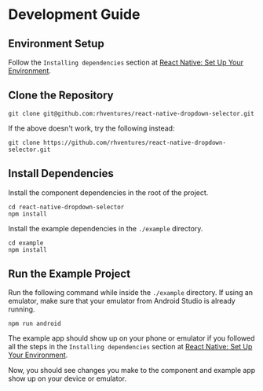 # Development Guide

## Environment Setup

Follow the `Installing dependencies` section at [React Native: Set Up Your Environment](https://reactnative.dev/docs/set-up-your-environment).


## Clone the Repository

```
git clone git@github.com:rhventures/react-native-dropdown-selector.git
```
If the above doesn't work, try the following instead:
```
git clone https://github.com/rhventures/react-native-dropdown-selector.git
```

## Install Dependencies

Install the component dependencies in the root of the project.
```
cd react-native-dropdown-selector
npm install
```

Install the example dependencies in the `./example` directory.
```
cd example
npm install
```

## Run the Example Project

Run the following command while inside the `./example` directory. If using an emulator, make sure that your emulator from Android Studio is already running.
```
npm run android
```

The example app should show up on your phone or emulator if you followed all the steps in the `Installing dependencies` section at [React Native: Set Up Your Environment](https://reactnative.dev/docs/set-up-your-environment).

Now, you should see changes you make to the component and example app show up on your device or emulator.